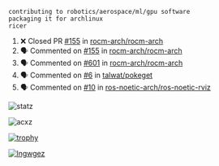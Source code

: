 ```
contributing to robotics/aerospace/ml/gpu software
packaging it for archlinux
ricer
```

<!--START_SECTION:activity-->
1. ❌ Closed PR [#155](https://github.com/rocm-arch/rocm-arch/pull/155) in [rocm-arch/rocm-arch](https://github.com/rocm-arch/rocm-arch)
2. 🗣 Commented on [#155](https://github.com/rocm-arch/rocm-arch/issues/155) in [rocm-arch/rocm-arch](https://github.com/rocm-arch/rocm-arch)
3. 🗣 Commented on [#601](https://github.com/rocm-arch/rocm-arch/issues/601) in [rocm-arch/rocm-arch](https://github.com/rocm-arch/rocm-arch)
4. 🗣 Commented on [#6](https://github.com/talwat/pokeget/issues/6) in [talwat/pokeget](https://github.com/talwat/pokeget)
5. 🗣 Commented on [#10](https://github.com/ros-noetic-arch/ros-noetic-rviz/issues/10) in [ros-noetic-arch/ros-noetic-rviz](https://github.com/ros-noetic-arch/ros-noetic-rviz)
<!--END_SECTION:activity-->


![statz](https://github-readme-stats.vercel.app/api?username=acxz&include_all_commits=true&show_icons=true)

<p><img align="center" src="https://github-readme-streak-stats.herokuapp.com/?user=acxz&" alt="acxz" /></p>

[![trophy](https://github-profile-trophy.vercel.app/?username=acxz)](https://github.com/ryo-ma/github-profile-trophy)

[![lngwgez](https://github-readme-stats.vercel.app/api/top-langs/?username=acxz&layout=compact)](https://github.com/acxz/github-readme-stats)
